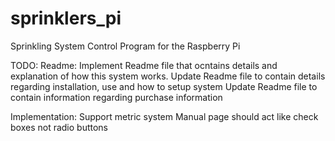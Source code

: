 sprinklers_pi
=============

Sprinkling System Control Program for the Raspberry Pi


TODO: 
  Readme:
    Implement Readme file that ocntains details and explanation of how this system works.
    Update Readme file to contain details regarding installation, use and how to setup system
    Update Readme file to contain information regarding purchase information
  
  Implementation:
    Support metric system
    Manual page should act like check boxes not radio buttons
    
